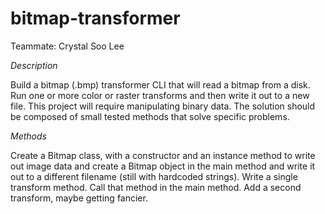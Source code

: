 # bitmap-transformer

Teammate: Crystal Soo Lee

*Description*

Build a bitmap (.bmp) transformer CLI that will read a bitmap from a disk. Run one or more color or raster transforms and then write it out to a new file. This project will require manipulating binary data. The solution should be composed of small tested methods that solve specific problems.

*Methods*

Create a Bitmap class, with a constructor and an instance method to write out image data and create a Bitmap object in the main method and write it out to a different filename (still with hardcoded strings). Write a single transform method. Call that method in the main method. Add a second transform, maybe getting fancier.

